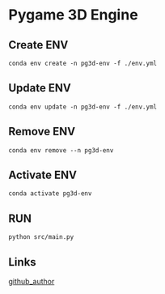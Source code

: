 # Pygame 3D Engine

## Create ENV

```
conda env create -n pg3d-env -f ./env.yml
```

## Update ENV

```
conda env update -n pg3d-env -f ./env.yml
```

## Remove ENV

```
conda env remove --n pg3d-env
```

## Activate ENV

```
conda activate pg3d-env
```

## RUN

```
python src/main.py
```


## Links

[github_author](https://github.com/Diegoomal)